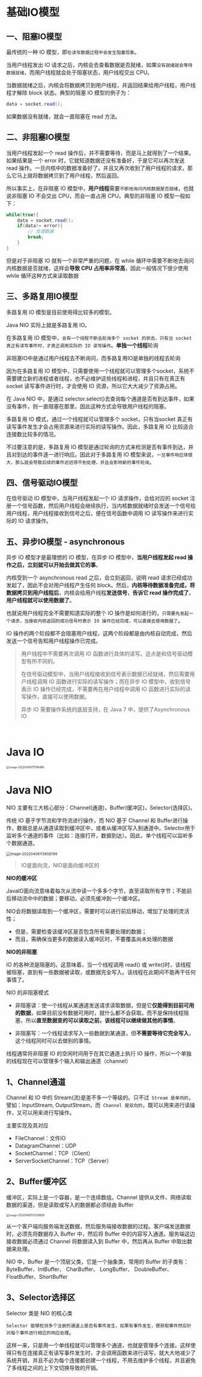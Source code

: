 # 基础IO模型

## 一、阻塞IO模型

最传统的一种 IO 模型，即`在读写数据过程中会发生阻塞现象`。

当用户线程发出 IO 请求之后，内核会去查看数据是否就绪，如果`没有就绪就会等待数据就绪`，而用户线程就会处于阻塞状态，用户线程交出 CPU。

当数据就绪之后，内核会将数据拷贝到用户线程，并返回结果给用户线程，用户线程才解除 block 状态。典型的阻塞 IO 模型的例子为：

```java
data = socket.read();
```

如果数据没有就绪，就会一直阻塞在 read 方法。

## 二、非阻塞IO模型

当用户线程发起一个 read 操作后，并不需要等待，而是马上就得到了一个结果。如果结果是一个 error 时，它就知道数据还没有准备好，于是它可以再次发送 read 操作。一旦内核中的数据准备好了，并且又再次收到了用户线程的请求，那么它马上就将数据拷贝到了用户线程，然后返回。

所以事实上，在非阻塞 IO 模型中，**用户线程**需要`不断地询问内核数据是否就绪`，也就说非阻塞 IO 不会交出 CPU，而会一直占用 CPU。典型的非阻塞 IO 模型一般如下：

```java
while(true){
    data = socket.read();
    if(data!= error){
        // 处理数据
        break;
    }
}
```

但是对于非阻塞 IO 就有一个非常严重的问题，在 while 循环中需要不断地去询问内核数据是否就绪，这样会**导致 CPU 占用率非常高**，因此一般情况下很少使用 while 循环这种方式来读取数据

## 三、多路复用IO模型

多路复用 IO 模型是目前使用得比较多的模型。

Java NIO 实际上就是多路复用 IO。

在多路复用 IO 模型中，`会有一个线程不断去轮询多个 socket 的状态，只有当 socket 真正有读写事件时，才真正调用实际的 IO 读写操作`。**单独一个线程**轮询

非阻塞IO中是通过用户线程去不断询问，而多路复用IO是单独的线程去轮询

因为在多路复用 IO 模型中，只需要使用一个线程就可以管理多个socket，系统不需要建立新的进程或者线程，也不必维护这些线程和进程，并且只有在真正有socket 读写事件进行时，才会使用 IO 资源，所以它大大减少了资源占用。

在 Java NIO 中，是通过 selector.select()去查询每个通道是否有到达事件，如果没有事件，则一直阻塞在那里，因此这种方式会导致用户线程的阻塞。

多路复用 IO 模式，通过一个线程就可以管理多个 socket，只有当socket 真正有读写事件发生才会占用资源来进行实际的读写操作。因此，多路复用 IO 比较适合连接数比较多的情况。

不过要注意的是，多路复用 IO 模型是通过轮询的方式来检测是否有事件到达，并且对到达的事件逐一进行响应。因此对于多路复用 IO 模型来说，`一旦事件响应体很大，那么就会导致后续的事件迟迟得不到处理，并且会影响新的事件轮询`。

## 四、信号驱动IO模型

在信号驱动 IO 模型中，当用户线程发起一个 IO 请求操作，会给对应的 socket 注册一个信号函数，然后用户线程会继续执行，当内核数据就绪时会发送一个信号给用户线程，用户线程接收到信号之后，便在信号函数中调用 IO 读写操作来进行实际的 IO 请求操作。

## 五、异步IO模型 - asynchronous

异步 IO 模型才是最理想的 IO 模型，在异步 IO 模型中，**当用户线程发起 read 操作之后，立刻就可以开始去做其它的事**。

内核受到一个 asynchronous read 之后，会立刻返回，说明 read 请求已经成功发起了，因此不会对用户线程产生任何 block。然后，**内核等待数据准备完成，将数据拷贝到用户线程后**，内核会给用户线程**发送信号**，**告诉它 read 操作完成了**。**用户线程就可以使用数据了**。

也就说用户线程完全不需要知道实际的整个 IO 操作是如何进行的，`只需要先发起一个请求，当接收内核返回的成功信号时表示 IO 操作已经完成，可以直接去使用数据了`。

IO 操作的两个阶段都不会阻塞用户线程，这两个阶段都是由内核自动完成，然后发送一个信号告知用户线程操作已完成。

> 用户线程中不需要再次调用 IO 函数进行具体的读写。这点是和信号驱动模型有所不同的。
>
> 在信号驱动模型中，当用户线程接收到信号表示数据已经就绪，然后需要用户线程调用 IO 函数进行实际的读写操作；而在异步 IO 模型中，收到信号表示 IO 操作已经完成，不需要再在用户线程中调用 IO 函数进行实际的读写操作，直接可以使用数据。
>
> 异步 IO 需要操作系统的底层支持，在 Java 7 中，提供了Asynchronous IO

<br>

# Java IO

<img src="https://cdn.jsdelivr.net/gh/YiENx1205/cloudimgs/notes/202204061117929.png" alt="image-20220406111706468" style="zoom:50%;" />

# Java NIO

NIO 主要有三大核心部分：Channel(通道)，Buffer(缓冲区)，Selector(选择区)。

传统 IO 基于字节流和字符流进行操作，而 NIO 基于 Channel 和 Buffer进行操作，数据总是从通道读取到缓冲区中，或者从缓冲区写入到通道中。Selector用于监听多个通道的事件（比如：连接打开，数据到达）。因此，单个线程可以监听多个数据通道。

<img src="https://cdn.jsdelivr.net/gh/YiENx1205/cloudimgs/notes/202204061139740.png" alt="image-20220406113858769" style="zoom:67%;" />

> IO是面向流，NIO是面向缓冲区的

**NIO的缓冲区**

JavaIO面向流意味着每次从流中读一个多多个字节，直至读取所有字节；不能前后移动流中中的数据；要移动，必须先缓冲到一个缓冲区。

NIO会将数据读取到一个缓冲区，需要时可以进行前后移动，增加了处理的灵活性；

- 但是，需要检查该缓冲区是否包含所有需要处理的数据；
- 而且，需确保当更多的数据读入缓冲区时，不要覆盖尚未处理的数据

**NIO的非阻塞**

IO 的各种流是阻塞的。这意味着，当一个线程调用 read() 或 write()时，该线程被阻塞，直到有一些数据被读取，或数据完全写入。该线程在此期间不能再干任何事情了。

NIO 的非阻塞模式

- 非阻塞读：使一个线程从某通道发送请求读取数据，但是它**仅能得到目前可用的数据**，如果目前没有数据可用时，就什么都不会获取。而不是保持线程阻塞，所以**直至数据变的可以读取之前，该线程可以继续做其他的事情**。

- 非阻塞写：一个线程请求写入一些数据到某通道，但**不需要等待它完全写入**，这个线程同时可以去做别的事情。

线程通常将非阻塞 IO 的空闲时间用于在其它通道上执行 IO 操作，所以一个单独的线程现在可以管理多个输入和输出通道（channel）

## 1、Channel通道

Channel 和 IO 中的 Stream(流)是差不多一个等级的。只不过` Stream 是单向的`，譬如：InputStream, OutputStream，而` Channel 是双向的`，既可以用来进行读操作，又可以用来进行写操作。

主要实现及其对应

- FileChannel：文件IO
- DatagramChannel：UDP
- SocketChannel：TCP（Client）
- ServerSocketChannel：TCP（Server）

## 2、Buffer缓冲区

缓冲区，实际上是一个容器，是一个连续数组。Channel 提供从文件、网络读取数据的渠道，但是读取或写入的数据都必须经由 Buffer

<img src="https://cdn.jsdelivr.net/gh/YiENx1205/cloudimgs/notes/202204061133636.png" alt="image-20220406113328926" style="zoom: 50%;" />

从一个客户端向服务端发送数据，然后服务端接收数据的过程。客户端发送数据时，必须先将数据存入 Buffer 中，然后将 Buffer 中的内容写入通道。服务端这边接收数据必须通过 Channel 将数据读入到 Buffer 中，然后再从 Buffer 中取出数据来处理。 

NIO 中，Buffer 是一个顶层父类，它是一个抽象类，常用的 Buffer 的子类有：ByteBuffer、IntBuffer、 CharBuffer、 LongBuffer、 DoubleBuffer、FloatBuffer、ShortBuffer

## 3、Selector选择区

Selector 类是 NIO 的核心类

`Selector 能够检测多个注册的通道上是否有事件发生，如果有事件发生，便获取事件然后针对每个事件进行相应的响应处理`。

这样一来，只是用一个单线程就可以管理多个通道，也就是管理多个连接。这样使得只有在连接真正有读写事件发生时，才会调用函数来进行读写，就大大地减少了系统开销，并且不必为每个连接都创建一个线程，不用去维护多个线程，并且避免了多线程之间的上下文切换导致的开销。